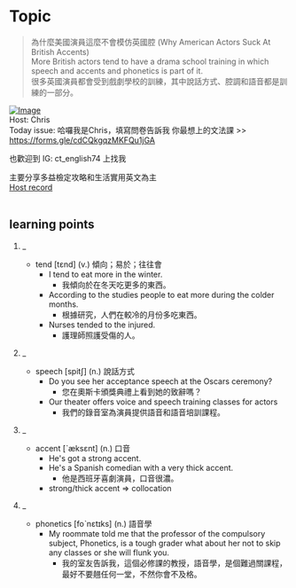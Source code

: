 # Topic

> 為什麼美國演員這麼不會模仿英國腔 (Why American Actors Suck At British Accents) <br>
> More British actors tend to have a drama school training in which speech and accents and phonetics is part of it. <br>
> 很多英國演員都會受到戲劇學校的訓練，其中說話方式、腔調和語音都是訓練的一部分。 <br>

[![Image](https://cdn.voicetube.com/assets/thumbnails/DZF3RiMFInI.jpg)](https://www.youtube.com/embed/DZF3RiMFInI?rel=0&showinfo=0&cc_load_policy=0&controls=1&autoplay=1&iv_load_policy=3&playsinline=1&wmode=transparent&start=96&end=104&enablejsapi=1&origin=https://tw.voicetube.com&widgetid=1)<br>
Host: Chris
<br>Today issue: 哈囉我是Chris，填寫問卷告訴我 你最想上的文法課 >> https://forms.gle/cdCQkgqzMKFQu1jGA



也歡迎到 IG: ct_english74 上找我

主要分享多益檢定攻略和生活實用英文為主
<br>
[Host record](https://cdn.voicetube.com/tmp/everyday_records/letslearnenglish0704/4035.mp3)
<br><br>
## learning points
1. _
	* tend [tɛnd] (v.) 傾向；易於；往往會
		- I tend to eat more in the winter.
			+ 我傾向於在冬天吃更多的東西。
		- According to the studies people to eat more during the colder months.
			+ 根據研究，人們在較冷的月份多吃東西。
		- Nurses tended to the injured.
			+ 護理師照護受傷的人。

2. _
	* speech [spitʃ] (n.) 說話方式
		- Do you see her acceptance speech at the Oscars ceremony?
			 + 您在奧斯卡頒獎典禮上看到她的致辭嗎？
		- Our theater offers voice and speech training classes for actors
			+ 我們的錄音室為演員提供語音和語音培訓課程。

3. _
	* accent [ˋæksɛnt] (n.) 口音
		- He's got a strong accent.
		- He's a Spanish comedian with a very thick accent.
			+ 他是西班牙喜劇演員，口音很濃。
		- strong/thick accent => collocation

4. _
	* phonetics [foˋnɛtɪks] (n.) 語音學
		- My roommate told me that the professor of the compulsory subject, Phonetics, is a tough grader what about her not to skip any classes or she will flunk you.
			+ 我的室友告訴我，這個必修課的教授，語音學，是個難過關課程，最好不要翹任何一堂，不然你會不及格。
